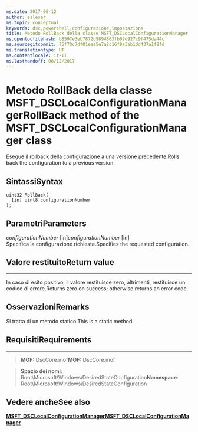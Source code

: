 ```yaml
---
ms.date: 2017-06-12
author: eslesar
ms.topic: conceptual
keywords: dsc,powershell,configurazione,impostazione
title: Metodo RollBack della classe MSFT_DSCLocalConfigurationManager
ms.openlocfilehash: b8597e3eb7872d9894863fb02d927c9f475da44c
ms.sourcegitcommit: 75f70c7df01eea5e7a2c16f9a3ab1dd437a1f8fd
ms.translationtype: HT
ms.contentlocale: it-IT
ms.lasthandoff: 06/12/2017
---
```

# <a name="rollback-method-of-the-msftdsclocalconfigurationmanager-class"></a><span data-ttu-id="e5a2b-103">Metodo RollBack della classe MSFT_DSCLocalConfigurationManager</span><span class="sxs-lookup"><span data-stu-id="e5a2b-103">RollBack method of the MSFT_DSCLocalConfigurationManager class</span></span>

<span data-ttu-id="e5a2b-104">Esegue il rollback della configurazione a una versione precedente.</span><span class="sxs-lookup"><span data-stu-id="e5a2b-104">Rolls back the configuration to a previous version.</span></span>

<a name="syntax"></a><span data-ttu-id="e5a2b-105">Sintassi</span><span class="sxs-lookup"><span data-stu-id="e5a2b-105">Syntax</span></span>
------

```mof
uint32 RollBack(
  [in] uint8 configurationNumber
);
```

<a name="parameters"></a><span data-ttu-id="e5a2b-106">Parametri</span><span class="sxs-lookup"><span data-stu-id="e5a2b-106">Parameters</span></span>
----------

<span data-ttu-id="e5a2b-107">*configurationNumber* \[in\]</span><span class="sxs-lookup"><span data-stu-id="e5a2b-107">*configurationNumber* \[in\]</span></span>  
<span data-ttu-id="e5a2b-108">Specifica la configurazione richiesta.</span><span class="sxs-lookup"><span data-stu-id="e5a2b-108">Specifies the requested configuration.</span></span> 

## <a name="return-value"></a><span data-ttu-id="e5a2b-109">Valore restituito</span><span class="sxs-lookup"><span data-stu-id="e5a2b-109">Return value</span></span>
------------

<span data-ttu-id="e5a2b-110">In caso di esito positivo, il valore restituisce zero, altrimenti, restituisce un codice di errore.</span><span class="sxs-lookup"><span data-stu-id="e5a2b-110">Returns zero on success; otherwise returns an error code.</span></span>

## <a name="remarks"></a><span data-ttu-id="e5a2b-111">Osservazioni</span><span class="sxs-lookup"><span data-stu-id="e5a2b-111">Remarks</span></span>

<span data-ttu-id="e5a2b-112">Si tratta di un metodo statico.</span><span class="sxs-lookup"><span data-stu-id="e5a2b-112">This is a static method.</span></span>

## <a name="requirements"></a><span data-ttu-id="e5a2b-113">Requisiti</span><span class="sxs-lookup"><span data-stu-id="e5a2b-113">Requirements</span></span>
------------
><span data-ttu-id="e5a2b-114">**MOF:** DscCore.mof</span><span class="sxs-lookup"><span data-stu-id="e5a2b-114">**MOF:** DscCore.mof</span></span>

><span data-ttu-id="e5a2b-115">**Spazio dei nomi**: Root\Microsoft\Windows\DesiredStateConfiguration</span><span class="sxs-lookup"><span data-stu-id="e5a2b-115">**Namespace**: Root\Microsoft\Windows\DesiredStateConfiguration</span></span>


## <a name="see-also"></a><span data-ttu-id="e5a2b-116">Vedere anche</span><span class="sxs-lookup"><span data-stu-id="e5a2b-116">See also</span></span>


[<span data-ttu-id="e5a2b-117">**MSFT_DSCLocalConfigurationManager**</span><span class="sxs-lookup"><span data-stu-id="e5a2b-117">**MSFT_DSCLocalConfigurationManager**</span></span>](msft-dsclocalconfigurationmanager.md)


 

 



